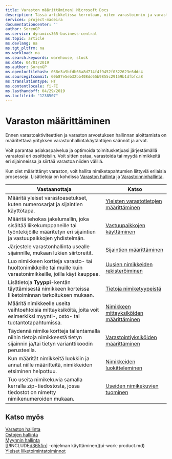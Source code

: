 ```yaml
---
title: Varaston määrittäminen| Microsoft Docs
description: Tässä artikkelissa kerrotaan, miten varastoinnin ja varaston prosessit määritetään. Kyse voi olla esimerkiksi siirtoreiteistä ja sijainneista, kuten fyysisistä varastoista.
services: project-madeira
documentationcenter: ''
author: SorenGP
ms.service: dynamics365-business-central
ms.topic: article
ms.devlang: na
ms.tgt_pltfrm: na
ms.workload: na
ms.search.keywords: warehouse, stock
ms.date: 04/01/2019
ms.author: SorenGP
ms.openlocfilehash: 038e3a9bfdb66a8d714f4f9452f0322623e6ddc4
ms.sourcegitcommit: 60b87e5eb32bb408dd65b9855c29159b1dfbfca8
ms.translationtype: HT
ms.contentlocale: fi-FI
ms.lasthandoff: 04/29/2019
ms.locfileid: "1238507"
---
```

# <a name="setting-up-inventory"></a>Varaston määrittäminen
Ennen varastoaktiviteettien ja varaston arvostuksen hallinnan aloittamista on määritettävä yrityksen varastonhallintakäytäntöjen säännöt ja arvot.

Voit parantaa asiakaspalvelua ja optimoida toimitusketjuasi järjestämällä varastosi eri osoitteisiin. Voit sitten ostaa, varastoida tai myydä nimikkeitä eri sijainneissa ja siirtää varastoa niiden välillä.

Kun olet määrittänyt varaston, voit hallita nimiketapahtumien liittyviä erilaisia prosesseja. Lisätietoja on kohdissa [Varaston hallinta](inventory-manage-inventory.md) ja [Varastoinninhallinta](warehouse-manage-warehouse.md).

| Vastaanottaja | Katso |
| --- | --- |
| Määritä yleiset varastoasetukset, kuten numerosarjat ja sijaintien käyttötapa. |[Yleisten varastotietojen määrittäminen](inventory-how-setup-general.md) |
|Määritä tehokas jakelumallin, joka sisältää liikekumppaneille tai työntekijöille määritetyn eri sijaintien ja vastuupaikkojen yhdistelmän.|[Vastuupaikkojen käyttäminen](inventory-responsibility-centers.md)|
| Järjestele varastonhallinta usealle sijainnille, mukaan lukien siirtoreitit. |[Sijaintien määrittäminen](inventory-how-register-new-items.md) |
| Luo nimikkeen kortteja varasto- tai huoltonimikkeille tai muille kuin varastonimikkeille, joilla käyt kauppaa. |[Uusien nimikkeiden rekisteröiminen](inventory-how-register-new-items.md) |
|Lisätietoja **Tyyppi**-kentän täyttämisestä nimikkeen korteissa liiketoiminnan tarkoituksen mukaan.|[Tietoja nimiketyypeistä](inventory-about-item-types.md)|
|Määritä nimikkeelle useita vaihtoehtoisia mittayksiköitä, joita voit esimerkiksi myynti-, osto- tai tuotantotapahtumissa.|[Nimikkeen mittayksiköiden määrittäminen](inventory-how-setup-units-of-measure.md)|
|Täydennä nimike kortteja tallentamalla niihin tietoja nimikkeestä tietyn sijainnin ja/tai tietyn varianttikoodin perusteella.|[Varastointiyksiköiden määrittäminen](inventory-how-to-set-up-stockkeeping-units.md)|
| Kun määrität nimikkeitä luokkiin ja annat niille määritteitä, nimikkeiden etsiminen helpottuu. |[Nimikkeiden luokitteleminen](inventory-how-categorize-items.md) |
|Tuo useita nimikekuvia samalla kerralla zip-tiedostosta, jossa tiedostot on nimetty nimikenumeroiden mukaan.|[Useiden nimikekuvien tuominen](inventory-how-import-item-pictures.md)|

## <a name="see-also"></a>Katso myös
[Varaston hallinta](inventory-manage-inventory.md)  
[Ostojen hallinta](purchasing-manage-purchasing.md)  
[Myynnin hallinta](sales-manage-sales.md)    
[[!INCLUDE[d365fin](includes/d365fin_md.md)] -ohjelman käyttäminen](ui-work-product.md)  
[Yleiset liiketoimintatoiminnot](ui-across-business-areas.md)
